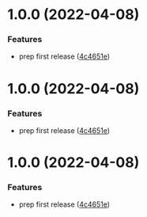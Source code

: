 # 1.0.0 (2022-04-08)


### Features

* prep first release ([4c4651e](https://bitbucket.globalx.com.au/ar/gsf-docsy/commit/4c4651ec29b31cc15baa21c19a5ac15b1b2dcbb2))

# 1.0.0 (2022-04-08)


### Features

* prep first release ([4c4651e](https://bitbucket.globalx.com.au/ar/gsf-docsy/commit/4c4651ec29b31cc15baa21c19a5ac15b1b2dcbb2))

# 1.0.0 (2022-04-08)


### Features

* prep first release ([4c4651e](https://bitbucket.globalx.com.au/ar/gsf-docsy/commit/4c4651ec29b31cc15baa21c19a5ac15b1b2dcbb2))
